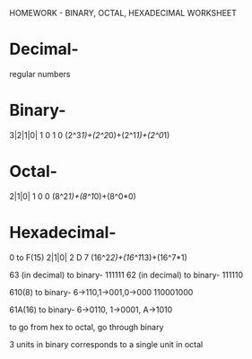 HOMEWORK - BINARY, OCTAL, HEXADECIMAL WORKSHEET

# Decimal-
regular numbers

# Binary-
3|2|1|0|
1 0 1 0
(2^3*1)+(2^2*0)+(2^1*1)+(2^0*1)

# Octal-
2|1|0|
1 0 0
(8^2*1)+(8^1*0)+(8^0*0)

# Hexadecimal-
0 to F(15)
2|1|0|
2 D 7
(16^2*2)+(16^1*13)+(16^7*1)

63 (in decimal) to binary-
111111
62 (in decimal) to binary-
111110

610(8) to binary-
6->110,1->001,0->000
110001000

61A(16) to binary-
6->0110, 1->0001, A->1010

to go from hex to octal, go through binary

3 units in binary corresponds to a single unit in octal
